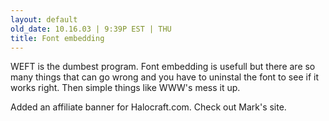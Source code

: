 ```yaml
---
layout: default
old_date: 10.16.03 | 9:39P EST | THU
title: Font embedding
---
```


WEFT is the dumbest program. Font embedding is usefull but there are so many
things that can go wrong and you have to uninstal the font to see if it works
right. Then simple things like WWW's mess it up.

Added an affiliate banner for Halocraft.com. Check out Mark's site.
